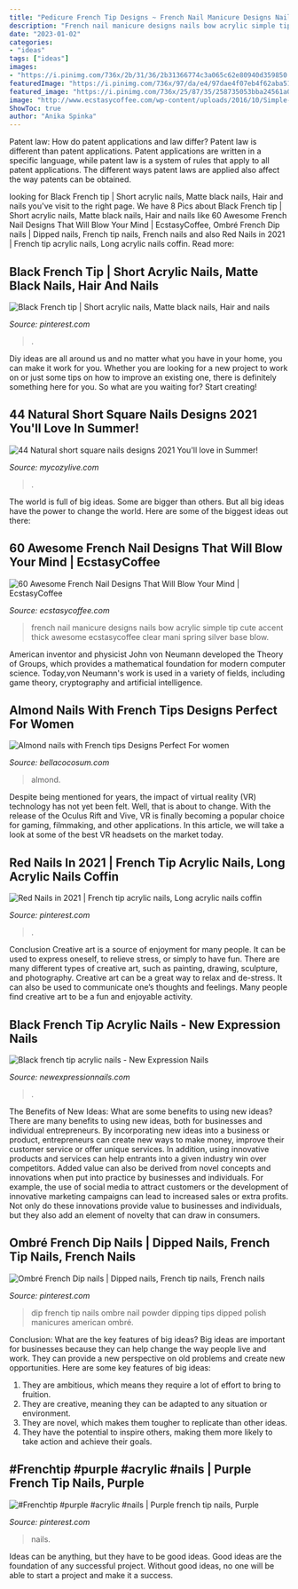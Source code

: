 ```yaml
---
title: "Pedicure French Tip Designs ~ French Nail Manicure Designs Nails Bow Acrylic Simple Tip Cute Accent Thick Awesome Ecstasycoffee Clear Mani Spring Silver Base Blow"
description: "French nail manicure designs nails bow acrylic simple tip cute accent thick awesome ecstasycoffee clear mani spring silver base blow"
date: "2023-01-02"
categories:
- "ideas"
tags: ["ideas"]
images:
- "https://i.pinimg.com/736x/2b/31/36/2b31366774c3a065c62e80940d359850.jpg"
featuredImage: "https://i.pinimg.com/736x/97/da/e4/97dae4f07eb4f62aba51db3ed185b68c.jpg"
featured_image: "https://i.pinimg.com/736x/25/87/35/258735053bba24561a09c3e760e3473d--french-dip-nail-bar.jpg"
image: "http://www.ecstasycoffee.com/wp-content/uploads/2016/10/Simple-and-classic-thick-French-tip-with-a-cute-bow..jpg"
ShowToc: true
author: "Anika Spinka"
---
```



Patent law: How do patent applications and law differ?
Patent law is different than patent applications. Patent applications are written in a specific language, while patent law is a system of rules that apply to all patent applications. The different ways patent laws are applied also affect the way patents can be obtained.

	

		
looking for Black French tip | Short acrylic nails, Matte black nails, Hair and nails you've visit to the right page. We have 8 Pics about Black French tip | Short acrylic nails, Matte black nails, Hair and nails like 60 Awesome French Nail Designs That Will Blow Your Mind | EcstasyCoffee, Ombré French Dip nails | Dipped nails, French tip nails, French nails and also Red Nails in 2021 | French tip acrylic nails, Long acrylic nails coffin. Read more:
		
    
## Black French Tip | Short Acrylic Nails, Matte Black Nails, Hair And Nails

<img loading=lazy src="https://i.pinimg.com/736x/2b/31/36/2b31366774c3a065c62e80940d359850.jpg" onerror="this.onerror=null;this.src='https://tse3.mm.bing.net/th?id=OIP.h16WwdLE1pByfJGIWKnLOAHaJ3&amp;pid=15.1';" alt="Black French tip | Short acrylic nails, Matte black nails, Hair and nails">

_Source: pinterest.com_

>. 

	

Diy ideas are all around us and no matter what you have in your home, you can make it work for you. Whether you are looking for a new project to work on or just some tips on how to improve an existing one, there is definitely something here for you. So what are you waiting for? Start creating!

    
## 44 Natural Short Square Nails Designs 2021 You&#039;ll Love In Summer!

<img loading=lazy src="https://mycozylive.com/wp-content/uploads/2021/04/10-14.jpg" onerror="this.onerror=null;this.src='https://tse3.mm.bing.net/th?id=OIP.oL2N7wbE0A7XTJWnuz4CiAHaLH&amp;pid=15.1';" alt="44 Natural short square nails designs 2021 You&#039;ll love in Summer!">

_Source: mycozylive.com_

>. 

	

The world is full of big ideas. Some are bigger than others. But all big ideas have the power to change the world. Here are some of the biggest ideas out there:

    
## 60 Awesome French Nail Designs That Will Blow Your Mind | EcstasyCoffee

<img loading=lazy src="http://www.ecstasycoffee.com/wp-content/uploads/2016/10/Simple-and-classic-thick-French-tip-with-a-cute-bow..jpg" onerror="this.onerror=null;this.src='https://tse2.mm.bing.net/th?id=OIP.oRQV0PSvCuNosVoIaW77eAHaJ6&amp;pid=15.1';" alt="60 Awesome French Nail Designs That Will Blow Your Mind | EcstasyCoffee">

_Source: ecstasycoffee.com_

>french nail manicure designs nails bow acrylic simple tip cute accent thick awesome ecstasycoffee clear mani spring silver base blow. 

	

American inventor and physicist John von Neumann developed the Theory of Groups, which provides a mathematical foundation for modern computer science. Today,von Neumann's work is used in a variety of fields, including game theory, cryptography and artificial intelligence.

    
## Almond Nails With French Tips Designs Perfect For Women

<img loading=lazy src="https://bellacocosum.com/wp-content/uploads/2021/04/24-8.jpg" onerror="this.onerror=null;this.src='https://tse2.mm.bing.net/th?id=OIP.eYzQYAOwLcPdEkwvVG-w9gHaLH&amp;pid=15.1';" alt="Almond nails with French tips Designs Perfect For women">

_Source: bellacocosum.com_

>almond. 

	

Despite being mentioned for years, the impact of virtual reality (VR) technology has not yet been felt. Well, that is about to change. With the release of the Oculus Rift and Vive, VR is finally becoming a popular choice for gaming, filmmaking, and other applications. In this article, we will take a look at some of the best VR headsets on the market today.

    
## Red Nails In 2021 | French Tip Acrylic Nails, Long Acrylic Nails Coffin

<img loading=lazy src="https://i.pinimg.com/736x/97/da/e4/97dae4f07eb4f62aba51db3ed185b68c.jpg" onerror="this.onerror=null;this.src='https://tse1.mm.bing.net/th?id=OIP.Y_goUMUuReD39_NDv8OERAHaHk&amp;pid=15.1';" alt="Red Nails in 2021 | French tip acrylic nails, Long acrylic nails coffin">

_Source: pinterest.com_

>. 

	

Conclusion
Creative art is a source of enjoyment for many people. It can be used to express oneself, to relieve stress, or simply to have fun. There are many different types of creative art, such as painting, drawing, sculpture, and photography.
Creative art can be a great way to relax and de-stress. It can also be used to communicate one’s thoughts and feelings. Many people find creative art to be a fun and enjoyable activity.

    
## Black French Tip Acrylic Nails - New Expression Nails

<img loading=lazy src="https://newexpressionnails.com/wp-content/uploads/2019/02/black-french-tip-acrylic-nails-1.jpg" onerror="this.onerror=null;this.src='https://tse2.mm.bing.net/th?id=OIP.cOmX7b3Gb23DiMdAiKl-QwHaJ3&amp;pid=15.1';" alt="Black french tip acrylic nails - New Expression Nails">

_Source: newexpressionnails.com_

>. 

	

The Benefits of New Ideas: What are some benefits to using new ideas?
There are many benefits to using new ideas, both for businesses and individual entrepreneurs. By incorporating new ideas into a business or product, entrepreneurs can create new ways to make money, improve their customer service or offer unique services. In addition, using innovative products and services can help entrants into a given industry win over competitors.
Added value can also be derived from novel concepts and innovations when put into practice by businesses and individuals. For example, the use of social media to attract customers or the development of innovative marketing campaigns can lead to increased sales or extra profits. Not only do these innovations provide value to businesses and individuals, but they also add an element of novelty that can draw in consumers.

    
## Ombré French Dip Nails | Dipped Nails, French Tip Nails, French Nails

<img loading=lazy src="https://i.pinimg.com/736x/25/87/35/258735053bba24561a09c3e760e3473d--french-dip-nail-bar.jpg" onerror="this.onerror=null;this.src='https://tse1.mm.bing.net/th?id=OIP.oHZtkycg2lr8V4ieoNvblgHaJ3&amp;pid=15.1';" alt="Ombré French Dip nails | Dipped nails, French tip nails, French nails">

_Source: pinterest.com_

>dip french tip nails ombre nail powder dipping tips dipped polish manicures american ombré. 

	

Conclusion: What are the key features of big ideas?
Big ideas are important for businesses because they can help change the way people live and work. They can provide a new perspective on old problems and create new opportunities. Here are some key features of big ideas: 
1. They are ambitious, which means they require a lot of effort to bring to fruition. 
2. They are creative, meaning they can be adapted to any situation or environment. 
3. They are novel, which makes them tougher to replicate than other ideas. 
4. They have the potential to inspire others, making them more likely to take action and achieve their goals.

    
## #Frenchtip #purple #acrylic #nails | Purple French Tip Nails, Purple

<img loading=lazy src="https://i.pinimg.com/736x/f9/42/55/f94255ae7da3de22203564c0195a0d82--purple-acrylic-nails-french-tip-nails.jpg" onerror="this.onerror=null;this.src='https://tse2.mm.bing.net/th?id=OIP.xxM62WMkA__C8w5iKBtE0wHaM8&amp;pid=15.1';" alt="#Frenchtip #purple #acrylic #nails | Purple french tip nails, Purple">

_Source: pinterest.com_

>nails. 

	

Ideas can be anything, but they have to be good ideas. Good ideas are the foundation of any successful project. Without good ideas, no one will be able to start a project and make it a success.

